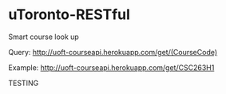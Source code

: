 # uToronto-RESTful
Smart course look up 

Query: http://uoft-courseapi.herokuapp.com/get/(CourseCode)

Example: http://uoft-courseapi.herokuapp.com/get/CSC263H1

TESTING
